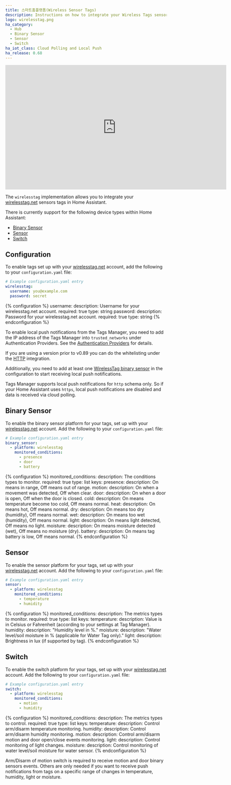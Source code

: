 ```yaml
---
title: 스마트홈플랫폼(Wireless Sensor Tags)
description: Instructions on how to integrate your Wireless Tags sensors within Home Assistant.
logo: wirelesstag.png
ha_category:
  - Hub
  - Binary Sensor
  - Sensor
  - Switch
ha_iot_class: Cloud Polling and Local Push
ha_release: 0.68
---
```


<div class='videoWrapper'>
<iframe width="690" height="388" src="https://www.youtube.com/embed/e9Ts9V0CBLA" frameborder="0" allow="accelerometer; autoplay; encrypted-media; gyroscope; picture-in-picture" allowfullscreen></iframe>
</div>

The `wirelesstag` implementation allows you to integrate your [wirelesstag.net](https://wirelesstag.net/) sensors tags in Home Assistant.

There is currently support for the following device types within Home Assistant:

- [Binary Sensor](#binary-sensor)
- [Sensor](#sensor)
- [Switch](#switch)

## Configuration

To enable tags set up with your [wirelesstag.net](https://wirelesstag.net/) account, add the following to your `configuration.yaml` file:

```yaml
# Example configuration.yaml entry
wirelesstag:
  username: you@example.com
  password: secret
```

{% configuration %}
username:
  description: Username for your wirelesstag.net account.
  required: true
  type: string
password:
  description: Password for your wirelesstag.net account.
  required: true
  type: string
{% endconfiguration %}

<div class='note'>

To enable local push notifications from the Tags Manager, you need to add the IP address of the Tags Manager into `trusted_networks` under Authentication Providers. See the [Authentication Providers](https://www.home-assistant.io/docs/authentication/providers/#trusted-networks) for details.
 
If you are using a version prior to v0.89 you can do the whitelisting under the [HTTP](/integrations/http) integration.
  
Additionally, you need to add at least one [WirelessTag binary sensor](#binary-sensor) in the configuration to start receiving local push notifications.

</div>

<div class='note warning'>

Tags Manager supports local push notifications for `http` schema only. So if your Home Assistant uses `https`, local push notifications are disabled and data is received via cloud polling.

</div>

## Binary Sensor

To enable the binary sensor platform for your tags, set up with your [wirelesstag.net](https://wirelesstag.net/) account. Add the following to your `configuration.yaml` file:

```yaml
# Example configuration.yaml entry
binary_sensor:
  - platform: wirelesstag
    monitored_conditions:
      - presence
      - door
      - battery
```

{% configuration %}
monitored_conditions:
  description: The conditions types to monitor.
  required: true
  type: list
  keys:
    presence:
      description: On means in range, Off means out of range.
    motion:
      description: On when a movement was detected, Off when clear.
    door:
      description: On when a door is open, Off when the door is closed.
    cold:
      description: On means temperature become too cold, Off means normal.
    heat:
      description: On means hot, Off means normal.
    dry:
      description: On means too dry (humidity), Off means normal.
    wet:
      description: On means too wet (humidity), Off means normal.
    light:
      description: On means light detected, Off means no light.
    moisture:
      description: On means moisture detected (wet), Off means no moisture (dry).
    battery:
      description: On means tag battery is low, Off means normal.
{% endconfiguration %}

## Sensor

To enable the sensor platform for your tags, set up with your [wirelesstag.net](https://wirelesstag.net/) account. Add the following to your `configuration.yaml` file:

```yaml
# Example configuration.yaml entry
sensor:
  - platform: wirelesstag
    monitored_conditions:
      - temperature
      - humidity
```

{% configuration %}
monitored_conditions:
  description: The metrics types to monitor.
  required: true
  type: list
  keys:
    temperature:
      description: Value is in Celsius or Fahrenheit (according to your settings at Tag Manager).
    humidity:
      description: "Humidity level in %."
    moisture:
      description: "Water level/soil moisture in % (applicable for Water Tag only)."
    light:
      description: Brightness in lux (if supported by tag).
{% endconfiguration %}

## Switch

To enable the switch platform for your tags, set up with your [wirelesstag.net](https://wirelesstag.net/) account. Add the following to your `configuration.yaml` file:

```yaml
# Example configuration.yaml entry
switch:
  - platform: wirelesstag
    monitored_conditions:
      - motion
      - humidity
```

{% configuration %}
monitored_conditions:
  description: The metrics types to control.
  required: true
  type: list
  keys:
    temperature:
      description: Control arm/disarm temperature monitoring.
    humidity:
      description: Control arm/disarm humidity monitoring.
    motion:
      description: Control arm/disarm motion and door open/close events monitoring.
    light:
      description: Control monitoring of light changes.
    moisture:
      description: Control monitoring of water level/soil moisture for water sensor.
{% endconfiguration %}

Arm/Disarm of motion switch is required to receive motion and door binary sensors events.
Others are only needed if you want to receive push notifications from tags on a specific range of changes in temperature, humidity, light or moisture.
